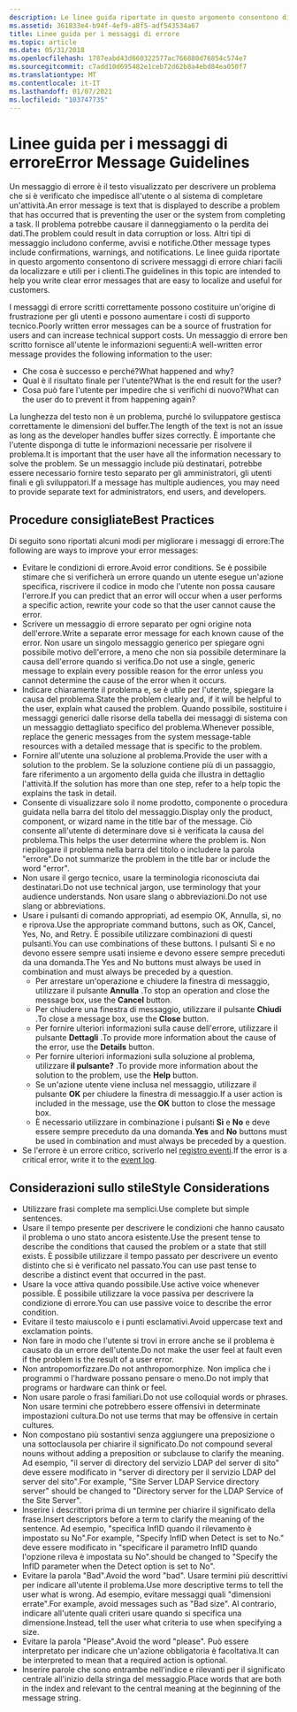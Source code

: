 ```yaml
---
description: Le linee guida riportate in questo argomento consentono di scrivere messaggi di errore chiari facili da localizzare e utili per i clienti.
ms.assetid: 361833e4-b94f-4ef9-a8f5-adf543534a67
title: Linee guida per i messaggi di errore
ms.topic: article
ms.date: 05/31/2018
ms.openlocfilehash: 1787eabd43d660322577ac766880d76854c574e7
ms.sourcegitcommit: c7add10d695482e1ceb72d62b8a4ebd84ea050f7
ms.translationtype: MT
ms.contentlocale: it-IT
ms.lasthandoff: 01/07/2021
ms.locfileid: "103747735"
---
```

# <a name="error-message-guidelines"></a><span data-ttu-id="ada28-103">Linee guida per i messaggi di errore</span><span class="sxs-lookup"><span data-stu-id="ada28-103">Error Message Guidelines</span></span>

<span data-ttu-id="ada28-104">Un messaggio di errore è il testo visualizzato per descrivere un problema che si è verificato che impedisce all'utente o al sistema di completare un'attività.</span><span class="sxs-lookup"><span data-stu-id="ada28-104">An error message is text that is displayed to describe a problem that has occurred that is preventing the user or the system from completing a task.</span></span> <span data-ttu-id="ada28-105">Il problema potrebbe causare il danneggiamento o la perdita dei dati.</span><span class="sxs-lookup"><span data-stu-id="ada28-105">The problem could result in data corruption or loss.</span></span> <span data-ttu-id="ada28-106">Altri tipi di messaggio includono conferme, avvisi e notifiche.</span><span class="sxs-lookup"><span data-stu-id="ada28-106">Other message types include confirmations, warnings, and notifications.</span></span> <span data-ttu-id="ada28-107">Le linee guida riportate in questo argomento consentono di scrivere messaggi di errore chiari facili da localizzare e utili per i clienti.</span><span class="sxs-lookup"><span data-stu-id="ada28-107">The guidelines in this topic are intended to help you write clear error messages that are easy to localize and useful for customers.</span></span>

<span data-ttu-id="ada28-108">I messaggi di errore scritti correttamente possono costituire un'origine di frustrazione per gli utenti e possono aumentare i costi di supporto tecnico.</span><span class="sxs-lookup"><span data-stu-id="ada28-108">Poorly written error messages can be a source of frustration for users and can increase technical support costs.</span></span> <span data-ttu-id="ada28-109">Un messaggio di errore ben scritto fornisce all'utente le informazioni seguenti:</span><span class="sxs-lookup"><span data-stu-id="ada28-109">A well-written error message provides the following information to the user:</span></span>

-   <span data-ttu-id="ada28-110">Che cosa è successo e perché?</span><span class="sxs-lookup"><span data-stu-id="ada28-110">What happened and why?</span></span>
-   <span data-ttu-id="ada28-111">Qual è il risultato finale per l'utente?</span><span class="sxs-lookup"><span data-stu-id="ada28-111">What is the end result for the user?</span></span>
-   <span data-ttu-id="ada28-112">Cosa può fare l'utente per impedire che si verifichi di nuovo?</span><span class="sxs-lookup"><span data-stu-id="ada28-112">What can the user do to prevent it from happening again?</span></span>

<span data-ttu-id="ada28-113">La lunghezza del testo non è un problema, purché lo sviluppatore gestisca correttamente le dimensioni del buffer.</span><span class="sxs-lookup"><span data-stu-id="ada28-113">The length of the text is not an issue as long as the developer handles buffer sizes correctly.</span></span> <span data-ttu-id="ada28-114">È importante che l'utente disponga di tutte le informazioni necessarie per risolvere il problema.</span><span class="sxs-lookup"><span data-stu-id="ada28-114">It is important that the user have all the information necessary to solve the problem.</span></span> <span data-ttu-id="ada28-115">Se un messaggio include più destinatari, potrebbe essere necessario fornire testo separato per gli amministratori, gli utenti finali e gli sviluppatori.</span><span class="sxs-lookup"><span data-stu-id="ada28-115">If a message has multiple audiences, you may need to provide separate text for administrators, end users, and developers.</span></span>

## <a name="best-practices"></a><span data-ttu-id="ada28-116">Procedure consigliate</span><span class="sxs-lookup"><span data-stu-id="ada28-116">Best Practices</span></span>

<span data-ttu-id="ada28-117">Di seguito sono riportati alcuni modi per migliorare i messaggi di errore:</span><span class="sxs-lookup"><span data-stu-id="ada28-117">The following are ways to improve your error messages:</span></span>

-   <span data-ttu-id="ada28-118">Evitare le condizioni di errore.</span><span class="sxs-lookup"><span data-stu-id="ada28-118">Avoid error conditions.</span></span> <span data-ttu-id="ada28-119">Se è possibile stimare che si verificherà un errore quando un utente esegue un'azione specifica, riscrivere il codice in modo che l'utente non possa causare l'errore.</span><span class="sxs-lookup"><span data-stu-id="ada28-119">If you can predict that an error will occur when a user performs a specific action, rewrite your code so that the user cannot cause the error.</span></span>
-   <span data-ttu-id="ada28-120">Scrivere un messaggio di errore separato per ogni origine nota dell'errore.</span><span class="sxs-lookup"><span data-stu-id="ada28-120">Write a separate error message for each known cause of the error.</span></span> <span data-ttu-id="ada28-121">Non usare un singolo messaggio generico per spiegare ogni possibile motivo dell'errore, a meno che non sia possibile determinare la causa dell'errore quando si verifica.</span><span class="sxs-lookup"><span data-stu-id="ada28-121">Do not use a single, generic message to explain every possible reason for the error unless you cannot determine the cause of the error when it occurs.</span></span>
-   <span data-ttu-id="ada28-122">Indicare chiaramente il problema e, se è utile per l'utente, spiegare la causa del problema.</span><span class="sxs-lookup"><span data-stu-id="ada28-122">State the problem clearly and, if it will be helpful to the user, explain what caused the problem.</span></span> <span data-ttu-id="ada28-123">Quando possibile, sostituire i messaggi generici dalle risorse della tabella dei messaggi di sistema con un messaggio dettagliato specifico del problema.</span><span class="sxs-lookup"><span data-stu-id="ada28-123">Whenever possible, replace the generic messages from the system message-table resources with a detailed message that is specific to the problem.</span></span>
-   <span data-ttu-id="ada28-124">Fornire all'utente una soluzione al problema.</span><span class="sxs-lookup"><span data-stu-id="ada28-124">Provide the user with a solution to the problem.</span></span> <span data-ttu-id="ada28-125">Se la soluzione contiene più di un passaggio, fare riferimento a un argomento della guida che illustra in dettaglio l'attività.</span><span class="sxs-lookup"><span data-stu-id="ada28-125">If the solution has more than one step, refer to a help topic the explains the task in detail.</span></span>
-   <span data-ttu-id="ada28-126">Consente di visualizzare solo il nome prodotto, componente o procedura guidata nella barra del titolo del messaggio.</span><span class="sxs-lookup"><span data-stu-id="ada28-126">Display only the product, component, or wizard name in the title bar of the message.</span></span> <span data-ttu-id="ada28-127">Ciò consente all'utente di determinare dove si è verificata la causa del problema.</span><span class="sxs-lookup"><span data-stu-id="ada28-127">This helps the user determine where the problem is.</span></span> <span data-ttu-id="ada28-128">Non riepilogare il problema nella barra del titolo o includere la parola "errore".</span><span class="sxs-lookup"><span data-stu-id="ada28-128">Do not summarize the problem in the title bar or include the word "error".</span></span>
-   <span data-ttu-id="ada28-129">Non usare il gergo tecnico, usare la terminologia riconosciuta dai destinatari.</span><span class="sxs-lookup"><span data-stu-id="ada28-129">Do not use technical jargon, use terminology that your audience understands.</span></span> <span data-ttu-id="ada28-130">Non usare slang o abbreviazioni.</span><span class="sxs-lookup"><span data-stu-id="ada28-130">Do not use slang or abbreviations.</span></span>
-   <span data-ttu-id="ada28-131">Usare i pulsanti di comando appropriati, ad esempio OK, Annulla, sì, no e riprova.</span><span class="sxs-lookup"><span data-stu-id="ada28-131">Use the appropriate command buttons, such as OK, Cancel, Yes, No, and Retry.</span></span> <span data-ttu-id="ada28-132">È possibile utilizzare combinazioni di questi pulsanti.</span><span class="sxs-lookup"><span data-stu-id="ada28-132">You can use combinations of these buttons.</span></span> <span data-ttu-id="ada28-133">I pulsanti Sì e no devono essere sempre usati insieme e devono essere sempre preceduti da una domanda.</span><span class="sxs-lookup"><span data-stu-id="ada28-133">The Yes and No buttons must always be used in combination and must always be preceded by a question.</span></span>
    -   <span data-ttu-id="ada28-134">Per arrestare un'operazione e chiudere la finestra di messaggio, utilizzare il pulsante **Annulla** .</span><span class="sxs-lookup"><span data-stu-id="ada28-134">To stop an operation and close the message box, use the **Cancel** button.</span></span>
    -   <span data-ttu-id="ada28-135">Per chiudere una finestra di messaggio, utilizzare il pulsante **Chiudi** .</span><span class="sxs-lookup"><span data-stu-id="ada28-135">To close a message box, use the **Close** button.</span></span>
    -   <span data-ttu-id="ada28-136">Per fornire ulteriori informazioni sulla cause dell'errore, utilizzare il pulsante **Dettagli** .</span><span class="sxs-lookup"><span data-stu-id="ada28-136">To provide more information about the cause of the error, use the **Details** button.</span></span>
    -   <span data-ttu-id="ada28-137">Per fornire ulteriori informazioni sulla soluzione al problema, utilizzare **il pulsante?** .</span><span class="sxs-lookup"><span data-stu-id="ada28-137">To provide more information about the solution to the problem, use the **Help** button.</span></span>
    -   <span data-ttu-id="ada28-138">Se un'azione utente viene inclusa nel messaggio, utilizzare il pulsante **OK** per chiudere la finestra di messaggio.</span><span class="sxs-lookup"><span data-stu-id="ada28-138">If a user action is included in the message, use the **OK** button to close the message box.</span></span>
    -   <span data-ttu-id="ada28-139">È necessario utilizzare in combinazione i pulsanti **Sì** e **No** e deve essere sempre preceduto da una domanda.</span><span class="sxs-lookup"><span data-stu-id="ada28-139">**Yes** and **No** buttons must be used in combination and must always be preceded by a question.</span></span>
-   <span data-ttu-id="ada28-140">Se l'errore è un errore critico, scriverlo nel [registro eventi](../eventlog/event-logging.md).</span><span class="sxs-lookup"><span data-stu-id="ada28-140">If the error is a critical error, write it to the [event log](../eventlog/event-logging.md).</span></span>

## <a name="style-considerations"></a><span data-ttu-id="ada28-141">Considerazioni sullo stile</span><span class="sxs-lookup"><span data-stu-id="ada28-141">Style Considerations</span></span>

-   <span data-ttu-id="ada28-142">Utilizzare frasi complete ma semplici.</span><span class="sxs-lookup"><span data-stu-id="ada28-142">Use complete but simple sentences.</span></span>
-   <span data-ttu-id="ada28-143">Usare il tempo presente per descrivere le condizioni che hanno causato il problema o uno stato ancora esistente.</span><span class="sxs-lookup"><span data-stu-id="ada28-143">Use the present tense to describe the conditions that caused the problem or a state that still exists.</span></span> <span data-ttu-id="ada28-144">È possibile utilizzare il tempo passato per descrivere un evento distinto che si è verificato nel passato.</span><span class="sxs-lookup"><span data-stu-id="ada28-144">You can use past tense to describe a distinct event that occurred in the past.</span></span>
-   <span data-ttu-id="ada28-145">Usare la voce attiva quando possibile.</span><span class="sxs-lookup"><span data-stu-id="ada28-145">Use active voice whenever possible.</span></span> <span data-ttu-id="ada28-146">È possibile utilizzare la voce passiva per descrivere la condizione di errore.</span><span class="sxs-lookup"><span data-stu-id="ada28-146">You can use passive voice to describe the error condition.</span></span>
-   <span data-ttu-id="ada28-147">Evitare il testo maiuscolo e i punti esclamativi.</span><span class="sxs-lookup"><span data-stu-id="ada28-147">Avoid uppercase text and exclamation points.</span></span>
-   <span data-ttu-id="ada28-148">Non fare in modo che l'utente si trovi in errore anche se il problema è causato da un errore dell'utente.</span><span class="sxs-lookup"><span data-stu-id="ada28-148">Do not make the user feel at fault even if the problem is the result of a user error.</span></span>
-   <span data-ttu-id="ada28-149">Non antropomorfizzare.</span><span class="sxs-lookup"><span data-stu-id="ada28-149">Do not anthropomorphize.</span></span> <span data-ttu-id="ada28-150">Non implica che i programmi o l'hardware possano pensare o meno.</span><span class="sxs-lookup"><span data-stu-id="ada28-150">Do not imply that programs or hardware can think or feel.</span></span>
-   <span data-ttu-id="ada28-151">Non usare parole o frasi familiari.</span><span class="sxs-lookup"><span data-stu-id="ada28-151">Do not use colloquial words or phrases.</span></span> <span data-ttu-id="ada28-152">Non usare termini che potrebbero essere offensivi in determinate impostazioni cultura.</span><span class="sxs-lookup"><span data-stu-id="ada28-152">Do not use terms that may be offensive in certain cultures.</span></span>
-   <span data-ttu-id="ada28-153">Non compostano più sostantivi senza aggiungere una preposizione o una sottoclausola per chiarire il significato.</span><span class="sxs-lookup"><span data-stu-id="ada28-153">Do not compound several nouns without adding a preposition or subclause to clarify the meaning.</span></span> <span data-ttu-id="ada28-154">Ad esempio, "il server di directory del servizio LDAP del server di sito" deve essere modificato in "server di directory per il servizio LDAP del server del sito".</span><span class="sxs-lookup"><span data-stu-id="ada28-154">For example, "Site Server LDAP Service directory server" should be changed to "Directory server for the LDAP Service of the Site Server".</span></span>
-   <span data-ttu-id="ada28-155">Inserire i descrittori prima di un termine per chiarire il significato della frase.</span><span class="sxs-lookup"><span data-stu-id="ada28-155">Insert descriptors before a term to clarify the meaning of the sentence.</span></span> <span data-ttu-id="ada28-156">Ad esempio, "specifica InfID quando il rilevamento è impostato su No".</span><span class="sxs-lookup"><span data-stu-id="ada28-156">For example, "Specify InfID when Detect is set to No."</span></span> <span data-ttu-id="ada28-157">deve essere modificato in "specificare il parametro InfID quando l'opzione rileva è impostata su No".</span><span class="sxs-lookup"><span data-stu-id="ada28-157">should be changed to "Specify the InfID parameter when the Detect option is set to No".</span></span>
-   <span data-ttu-id="ada28-158">Evitare la parola "Bad".</span><span class="sxs-lookup"><span data-stu-id="ada28-158">Avoid the word "bad".</span></span> <span data-ttu-id="ada28-159">Usare termini più descrittivi per indicare all'utente il problema.</span><span class="sxs-lookup"><span data-stu-id="ada28-159">Use more descriptive terms to tell the user what is wrong.</span></span> <span data-ttu-id="ada28-160">Ad esempio, evitare messaggi quali "dimensioni errate".</span><span class="sxs-lookup"><span data-stu-id="ada28-160">For example, avoid messages such as "Bad size".</span></span> <span data-ttu-id="ada28-161">Al contrario, indicare all'utente quali criteri usare quando si specifica una dimensione.</span><span class="sxs-lookup"><span data-stu-id="ada28-161">Instead, tell the user what criteria to use when specifying a size.</span></span>
-   <span data-ttu-id="ada28-162">Evitare la parola "Please".</span><span class="sxs-lookup"><span data-stu-id="ada28-162">Avoid the word "please".</span></span> <span data-ttu-id="ada28-163">Può essere interpretato per indicare che un'azione obbligatoria è facoltativa.</span><span class="sxs-lookup"><span data-stu-id="ada28-163">It can be interpreted to mean that a required action is optional.</span></span>
-   <span data-ttu-id="ada28-164">Inserire parole che sono entrambe nell'indice e rilevanti per il significato centrale all'inizio della stringa del messaggio.</span><span class="sxs-lookup"><span data-stu-id="ada28-164">Place words that are both in the index and relevant to the central meaning at the beginning of the message string.</span></span>

 

 
